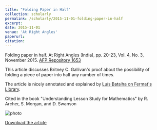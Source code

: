 ```yaml
---
title: "Folding Paper in Half"
collection: scholarly
permalink: /scholarly/2015-11-01-folding-paper-in-half
excerpt: 
date: 2015-11-01
venue: 'At Right Angles'
paperurl: 
citation: 
---
```

Folding paper in half. At Right Angles (India), pp. 20-23, Vol. 4, No. 3, November 2015. [AFP Repository 1653](http://publications.azimpremjifoundation.org/1653/)

This article discusses Britney C. Gallivan's proof about the possibility of folding a piece of paper into half any number of times. 

The article is nicely annotated and explained by [Luís Batalha on Fermat's Library](https://fermatslibrary.com/s/folding-paper-in-half).

Cited in the book "Understanding Lesson Study for Mathematics" by R. Archer, S. Morgan, and D. Swanson 

![photo](https://gkorpal.github.io/images/gk-2020.png)


[Download the article](https://gkorpal.github.io/files/folding_paper_in_half.pdf)
